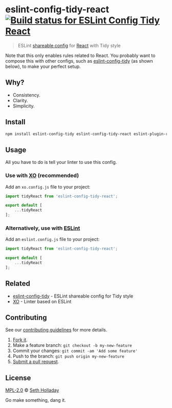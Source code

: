 # eslint-config-tidy-react [![Build status for ESLint Config Tidy React](https://api.travis-ci.com/sholladay/eslint-config-tidy-react.svg "Build Status")](https://travis-ci.com/sholladay/eslint-config-tidy-react "Builds")

> ESLint [shareable config](http://eslint.org/docs/developer-guide/shareable-configs.html) for [React](https://facebook.github.io/react/) with Tidy style

Note that this only enables rules related to React. You probably want to compose this with other configs, such as [eslint-config-tidy](https://github.com/sholladay/eslint-config-tidy) (as shown below), to make your perfect setup.

## Why?

 - Consistency.
 - Clarity.
 - Simplicity.

## Install

```sh
npm install eslint-config-tidy eslint-config-tidy-react eslint-plugin-react --save-dev
```

## Usage

All you have to do is tell your linter to use this config.

### Use with [XO](https://github.com/sindresorhus/xo) (recommended)

Add an `xo.config.js` file to your project:

```js
import tidyReact from 'eslint-config-tidy-react';

export default [
    ...tidyReact
];
```

### Alternatively, use with [ESLint](https://github.com/eslint/eslint)

Add an `eslint.config.js` file to your project:

```js
import tidyReact from 'eslint-config-tidy-react';

export default [
    ...tidyReact
];
```

## Related

- [eslint-config-tidy](https://github.com/sholladay/eslint-config-tidy) - ESLint shareable config for Tidy style
- [XO](https://github.com/sindresorhus/xo) - Linter based on ESLint

## Contributing

See our [contributing guidelines](https://github.com/sholladay/eslint-config-tidy-react/blob/master/CONTRIBUTING.md "Guidelines for participating in this project") for more details.

1. [Fork it](https://github.com/sholladay/eslint-config-tidy-react/fork).
2. Make a feature branch: `git checkout -b my-new-feature`
3. Commit your changes: `git commit -am 'Add some feature'`
4. Push to the branch: `git push origin my-new-feature`
5. [Submit a pull request](https://github.com/sholladay/eslint-config-tidy-react/compare "Submit code to this project for review").

## License

[MPL-2.0](https://github.com/sholladay/eslint-config-tidy-react/blob/master/LICENSE "License for eslint-config-tidy-react") © [Seth Holladay](https://seth-holladay.com "Author of eslint-config-tidy-react")

Go make something, dang it.
